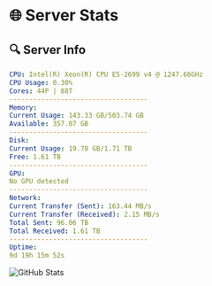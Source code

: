 # 🌐 Server Stats
## 🔍 Server Info
```yaml
CPU: Intel(R) Xeon(R) CPU E5-2699 v4 @ 1247.66GHz
CPU Usage: 0.30%
Cores: 44P | 88T
-----------------------------------
Memory:
Current Usage: 143.33 GB/503.74 GB
Available: 357.07 GB
-----------------------------------
Disk:
Current Usage: 19.78 GB/1.71 TB
Free: 1.61 TB
-----------------------------------
GPU:
No GPU detected
-----------------------------------
Network:
Current Transfer (Sent): 163.44 MB/s
Current Transfer (Received): 2.15 MB/s
Total Sent: 96.06 TB
Total Received: 1.61 TB
-----------------------------------
Uptime:
9d 19h 15m 52s
```
![GitHub Stats](https://img.shields.io/badge/Updated-2025-02-17_17:59:10-blue)